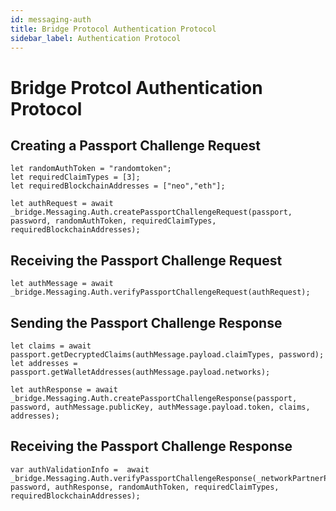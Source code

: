 ```yaml
---
id: messaging-auth
title: Bridge Protocol Authentication Protocol
sidebar_label: Authentication Protocol
---
```


# Bridge Protcol Authentication Protocol
## Creating a Passport Challenge Request
```
let randomAuthToken = "randomtoken";
let requiredClaimTypes = [3];
let requiredBlockchainAddresses = ["neo","eth"];

let authRequest = await _bridge.Messaging.Auth.createPassportChallengeRequest(passport, password, randomAuthToken, requiredClaimTypes, requiredBlockchainAddresses);
```

## Receiving the Passport Challenge Request
```
let authMessage = await _bridge.Messaging.Auth.verifyPassportChallengeRequest(authRequest);
```

## Sending the Passport Challenge Response
```
let claims = await passport.getDecryptedClaims(authMessage.payload.claimTypes, password);
let addresses = passport.getWalletAddresses(authMessage.payload.networks);

let authResponse = await _bridge.Messaging.Auth.createPassportChallengeResponse(passport, password, authMessage.publicKey, authMessage.payload.token, claims, addresses); 
```

## Receiving the Passport Challenge Response
```
var authValidationInfo =  await _bridge.Messaging.Auth.verifyPassportChallengeResponse(_networkPartnerPassport, password, authResponse, randomAuthToken, requiredClaimTypes, requiredBlockchainAddresses);
```
